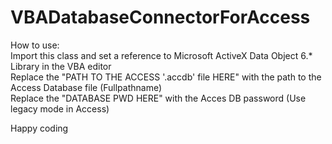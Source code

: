# VBADatabaseConnectorForAccess

How to use:  
Import this class and set a reference to Microsoft ActiveX Data Object 6.* Library in the VBA editor  
Replace the "PATH TO THE ACCESS '.accdb' file HERE" with the path to the Access Database file (Fullpathname)  
Replace the "DATABASE PWD HERE" with the Acces DB password (Use legacy mode in Access)  

Happy coding
